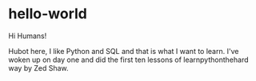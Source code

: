 # hello-world
Hi Humans!

Hubot here, I like Python and SQL and that is what I want to learn.
I've woken up on day one and did the first ten lessons of learnpythonthehard way by Zed Shaw.
